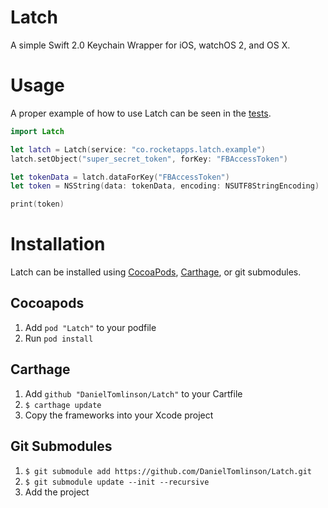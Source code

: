 # Latch
A simple Swift 2.0 Keychain Wrapper for iOS, watchOS 2, and OS X.

# Usage
A proper example of how to use Latch can be seen in the [tests](https://github.com/DanielTomlinson/Latch/blob/master/LatchTests/LatchTests.swift).

```swift
import Latch

let latch = Latch(service: "co.rocketapps.latch.example")
latch.setObject("super_secret_token", forKey: "FBAccessToken")

let tokenData = latch.dataForKey("FBAccessToken")
let token = NSString(data: tokenData, encoding: NSUTF8StringEncoding)

print(token)
```

# Installation
Latch can be installed using [CocoaPods](https://cocoapods.org), [Carthage](https://github.com/Carthage/Carthage.git), or git submodules.

## Cocoapods
1. Add `pod "Latch"` to your podfile
2. Run `pod install`

## Carthage
1. Add `github "DanielTomlinson/Latch"` to your Cartfile
2. `$ carthage update`
3. Copy the frameworks into your Xcode project

## Git Submodules
1. `$ git submodule add https://github.com/DanielTomlinson/Latch.git`
2. `$ git submodule update --init --recursive`
3. Add the project

